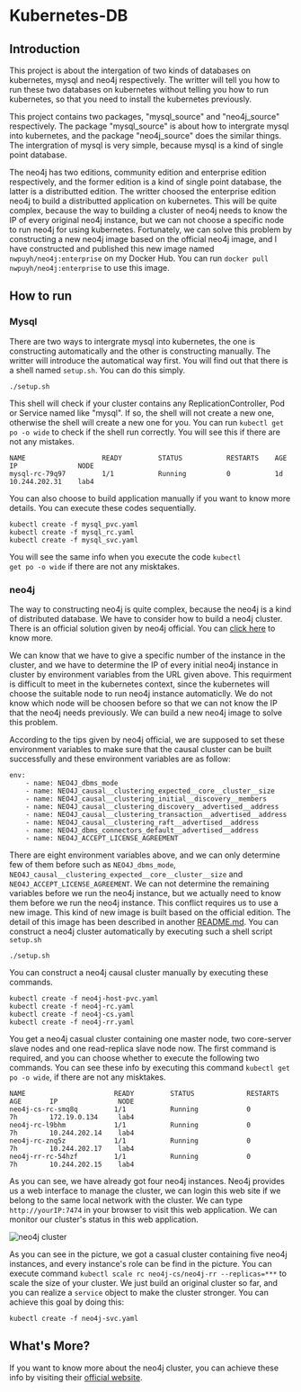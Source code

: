 # Kubernetes-DB

## Introduction
This project is about the intergation of two kinds of databases on kubernetes, mysql and neo4j respectively. The writter will tell you how to run these two databases on kubernetes without telling you how to run kubernetes, so that you need to install the kubernetes previously.

This project contains two packages, "mysql_source" and "neo4j_source" respectively. The package "mysql_source" is about how to intergrate mysql into kubernetes, and the package "neo4j_source" does the similar things. The intergration of mysql is very simple, because mysql is a kind of single point database.

The neo4j has two editions, community edition and enterprise edition respectively, and the former edition is a kind of single point database, the latter is a distributted edition. The writter choosed the enterprise edition neo4j to build a distributted application on kubernetes. This will be quite complex, because the way to building a cluster of neo4j needs to know the IP of every original neo4j instance, but we can not choose a specific node to run neo4j for using kubernetes. Fortunately, we can solve this problem by constructing a new neo4j image based on the official neo4j image, and I have constructed and published this new image named <code>nwpuyh/neo4j:enterprise</code> on my Docker Hub. You can run `docker pull nwpuyh/neo4j:enterprise` to use this image.

## How to run

### Mysql

There are two ways to intergrate mysql into kubernetes, the one is constructing automatically and the other is constructing manually. The writter will introduce the automatical way first. You will find out that there is a shell named `setup.sh`. You can do this simply.

```shell
./setup.sh
```

This shell will check if your cluster contains any ReplicationController, Pod or Service named like "mysql". If so, the shell will not create a new one, otherwise the shell will create a new one for you. You can run `kubectl get po -o wide` to check if the shell run correctly. You will see this if there are not any mistakes.

```
NAME                   READY         STATUS           RESTARTS    AGE       IP               NODE
mysql-rc-79q97         1/1           Running          0           1d        10.244.202.31    lab4
```

You can also choose to build application manually if you want to know more details. You can execute these codes sequentially.

```
kubectl create -f mysql_pvc.yaml
kubectl create -f mysql_rc.yaml
kubectl create -f mysql_svc.yaml
```

You will see the same info when you execute the code <code>kubectl get po -o wide</code> if there are not any misktakes.

### neo4j

The way to constructing neo4j is quite complex, because the neo4j is a kind of distributed database. We have to consider how to build a neo4j cluster. There is an official solution given by neo4j official. You can [click here](https://neo4j.com/docs/operations-manual/current/installation/docker/) to know more.

We can know that we have to give a specific number of the instance in the cluster, and we have to determine the IP of every initial neo4j instance in cluster by environment variables from the URL given above. This requirment is difficult to meet in the kubernetes context, since the kubernetes will choose the suitable node to run neo4j instance automaticlly. We do not know which node will be choosen before so that we can not know the IP that the neo4j needs previously. We can build a new neo4j image to solve this problem.

According to the tips given by neo4j official, we are supposed to set these environment variables to make sure that the causal cluster can be built successfully and these environment variables are as follow:

```
env:
    - name: NEO4J_dbms_mode
    - name: NEO4J_causal__clustering_expected__core__cluster__size
    - name: NEO4J_causal__clustering_initial__discovery__members
    - name: NEO4J_causal__clustering_discovery__advertised__address
    - name: NEO4J_causal__clustering_transaction__advertised__address
    - name: NEO4J_causal__clustering_raft__advertised__address
    - name: NEO4J_dbms_connectors_default__advertised__address
    - name: NEO4J_ACCEPT_LICENSE_AGREEMENT
```

There are eight environment variables above, and we can only determine few of them before such as `NEO4J_dbms_mode`, `NEO4J_causal__clustering_expected__core__cluster__size` and `NEO4J_ACCEPT_LICENSE_AGREEMENT`. We can not determine the remaining variables before we run the neo4j instance, but we actually need to know them before we run the neo4j instance. This conflict requires us to use a new image. This kind of new image is built based on the official edition. The detail of this image has been described in another [README.md](https://github.com/yhswjtuILMARE/kubernetes-DB/blob/master/neo4j_source/README.md). You can construct a neo4j cluster automatically by executing such a shell script `setup.sh`

```
./setup.sh
```

You can construct a neo4j causal cluster manually by executing these commands.

```
kubectl create -f neo4j-host-pvc.yaml
kubectl create -f neo4j-rc.yaml
kubectl create -f neo4j-cs.yaml
kubectl create -f neo4j-rr.yaml
```

You get a neo4j casual cluster containing one master node, two core-server slave nodes and one read-replica slave node now. The first command is required, and you can choose whether to execute the following two commands. You can see these info by executing this command `kubectl get po -o wide`, if there are not any misktakes.

```
NAME                      READY         STATUS             RESTARTS   AGE       IP               NODE
neo4j-cs-rc-smq8q         1/1           Running            0          7h        172.19.0.134     lab4
neo4j-rc-l9bhm            1/1           Running            0          7h        10.244.202.14    lab4
neo4j-rc-znq5z            1/1           Running            0          7h        10.244.202.17    lab4
neo4j-rr-rc-54hzf         1/1           Running            0          7h        10.244.202.15    lab4
```

As you can see, we have already got four neo4j instances. Neo4j provides us a web interface to manage the cluster, we can login this web site if we belong to the same local network with the cluster. We can type `http://yourIP:7474` in your browser to visit this web application. We can monitor our cluster's status in this web application.

![neo4j cluster](https://github.com/yhswjtuILMARE/kubernetes-DB/blob/master/images/neo4j_cluster_status.jpg)

As you can see in the picture, we got a casual cluster containing five neo4j instances, and every instance's role can be find in the picture. You can execute command `kubectl scale rc neo4j-cs/neo4j-rr --replicas=***` to scale the size of your cluster. We just build an original cluster so far, and you can realize a `service` object to make the cluster stronger. You can achieve this goal by doing this:

```
kubectl create -f neo4j-svc.yaml
```

## What's More?

If you want to know more about the neo4j cluster, you can achieve these info by visiting their [official website](https://neo4j.com/docs/operations-manual/current/clustering/causal-clustering/setup-new-cluster/).
